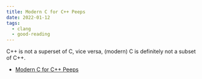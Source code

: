 ```yaml
---
title: Modern C for C++ Peeps
date: 2022-01-12
tags:
  - clang
  - good-reading
---
```


C++ is not a superset of C, vice versa, (modern) C is definitely not a subset of
C++.

- [Modern C for C++ Peeps](https://floooh.github.io/2019/09/27/modern-c-for-cpp-peeps.html)
